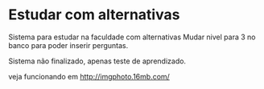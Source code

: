 # <h1>Estudar com alternativas</h1>
Sistema para estudar na faculdade com alternativas
Mudar nivel para 3 no banco para poder inserir perguntas.

Sistema não finalizado, apenas teste de aprendizado.

veja funcionando em http://imgphoto.16mb.com/
